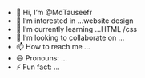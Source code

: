 - 👋 Hi, I’m @MdTauseefr
- 👀 I’m interested in ...website design
- 🌱 I’m currently learning ...HTML /css
- 💞️ I’m looking to collaborate on ...
- 📫 How to reach me ...
- 😄 Pronouns: ...
- ⚡ Fun fact: ...

<!---
MdTauseefr/MdTauseefr is a ✨ special ✨ repository because its `README.md` (this file) appears on your GitHub profile.
You can click the Preview link to take a look at your changes.
--->
